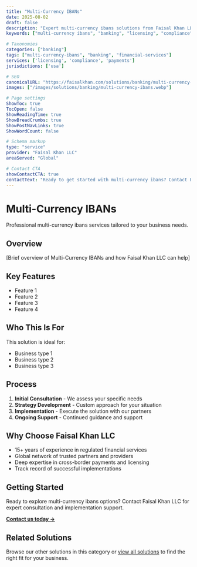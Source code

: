 ```yaml
---
title: "Multi-Currency IBANs"
date: 2025-08-02
draft: false
description: "Expert multi-currency ibans solutions from Faisal Khan LLC"
keywords: ["multi-currency ibans", "banking", "licensing", "compliance", "faisal khan"]

# Taxonomies
categories: ["banking"]
tags: ["multi-currency-ibans", "banking", "financial-services"]
services: ['licensing', 'compliance', 'payments']
jurisdictions: ['usa']

# SEO
canonicalURL: "https://faisalkhan.com/solutions/banking/multi-currency-ibans/"
images: ["/images/solutions/banking/multi-currency-ibans.webp"]

# Page settings
ShowToc: true
TocOpen: false
ShowReadingTime: true
ShowBreadCrumbs: true
ShowPostNavLinks: true
ShowWordCount: false

# Schema markup
type: "service"
provider: "Faisal Khan LLC"
areaServed: "Global"

# Contact CTA
showContactCTA: true
contactText: "Ready to get started with multi-currency ibans? Contact Faisal Khan LLC for expert consultation."
---
```

# Multi-Currency IBANs

Professional multi-currency ibans services tailored to your business needs.

## Overview

[Brief overview of Multi-Currency IBANs and how Faisal Khan LLC can help]

## Key Features

- Feature 1
- Feature 2  
- Feature 3
- Feature 4

## Who This Is For

This solution is ideal for:

- Business type 1
- Business type 2
- Business type 3

## Process

1. **Initial Consultation** - We assess your specific needs
2. **Strategy Development** - Custom approach for your situation  
3. **Implementation** - Execute the solution with our partners
4. **Ongoing Support** - Continued guidance and support

## Why Choose Faisal Khan LLC

- 15+ years of experience in regulated financial services
- Global network of trusted partners and providers
- Deep expertise in cross-border payments and licensing
- Track record of successful implementations

## Getting Started

Ready to explore multi-currency ibans options? Contact Faisal Khan LLC for expert consultation and implementation support.

**[Contact us today →](mailto:contact@faisalkhan.com)**

## Related Solutions

Browse our other solutions in this category or [view all solutions](/solutions/) to find the right fit for your business.

